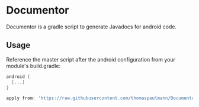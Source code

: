 # Documentor
Documentor is a gradle script to generate Javadocs for android code.

## Usage
Reference the master script after the android configuration from your module's build.gradle:

```groovy
android {
  [...]
}

apply from: 'https://raw.githubusercontent.com/thomaspaulmann/Documentor/master/documentor.gradle'
 ```
